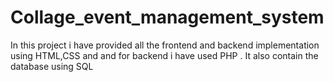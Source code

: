 # Collage_event_management_system
In this project i have provided all the frontend and backend implementation using HTML,CSS and and for backend i have used PHP . It also contain the database using SQL
